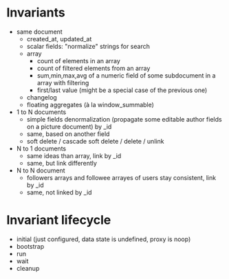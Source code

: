 
Invariants
==========
- same document
    - created_at, updated_at
    - scalar fields: "normalize" strings for search
    - array
        - count of elements in an array
        - count of filtered elements from an array
        - sum,min,max,avg of a numeric field of some subdocument in a array with filtering
        - first/last value (might be a special case of the previous one)
    - changelog
    - floating aggregates (à la window_summable)
- 1 to N documents
    - simple fields denormalization (propagate some editable author fields on a picture document) by _id
    - same, based on another field
    - soft delete / cascade soft delete / delete / unlink
- N to 1 documents
    - same ideas than array, link by _id
    - same, but link differently
- N to N document
    - followers arrays and followee arrayes of users stay consistent, link by _id
    - same, not linked by _id

Invariant lifecycle
===================
- initial (just configured, data state is undefined, proxy is noop)
- bootstrap
- run
- wait
- cleanup

